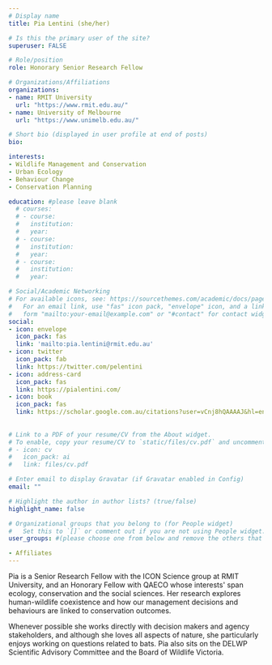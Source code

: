 ```yaml
---
# Display name
title: Pia Lentini (she/her)

# Is this the primary user of the site?
superuser: FALSE

# Role/position
role: Honorary Senior Research Fellow

# Organizations/Affiliations
organizations:
- name: RMIT University
  url: "https://www.rmit.edu.au/"
- name: University of Melbourne
  url: "https://www.unimelb.edu.au/"

# Short bio (displayed in user profile at end of posts)
bio: 

interests:
- Wildlife Management and Conservation
- Urban Ecology
- Behaviour Change
- Conservation Planning

education: #please leave blank
  # courses:
  # - course:
  #   institution:
  #   year:
  # - course:
  #   institution:
  #   year:
  # - course:
  #   institution:
  #   year:

# Social/Academic Networking
# For available icons, see: https://sourcethemes.com/academic/docs/page-builder/#icons
#   For an email link, use "fas" icon pack, "envelope" icon, and a link in the
#   form "mailto:your-email@example.com" or "#contact" for contact widget.
social:
- icon: envelope
  icon_pack: fas
  link: 'mailto:pia.lentini@rmit.edu.au'
- icon: twitter
  icon_pack: fab
  link: https://twitter.com/pelentini
- icon: address-card
  icon_pack: fas
  link: https://pialentini.com/
- icon: book
  icon_pack: fas
  link: https://scholar.google.com.au/citations?user=vCnj8hQAAAAJ&hl=en
    
  
# Link to a PDF of your resume/CV from the About widget.
# To enable, copy your resume/CV to `static/files/cv.pdf` and uncomment the lines below.
# - icon: cv
#   icon_pack: ai
#   link: files/cv.pdf

# Enter email to display Gravatar (if Gravatar enabled in Config)
email: ""

# Highlight the author in author lists? (true/false)
highlight_name: false

# Organizational groups that you belong to (for People widget)
#   Set this to `[]` or comment out if you are not using People widget.
user_groups: #(please choose one from below and remove the others that aren't needed)

- Affiliates
---
```



Pia is a Senior Research Fellow with the ICON Science group at RMIT University, and an Honorary Fellow with QAECO whose interests' span ecology, conservation and the social sciences. Her research explores human-wildlife coexistence and how our management decisions and behaviours are linked to conservation outcomes. 

Whenever possible she works directly with decision makers and agency stakeholders, and although she loves all aspects of nature, she particularly enjoys working on questions related to bats. Pia also sits on the DELWP Scientific Advisory Committee and the Board of Wildlife Victoria.